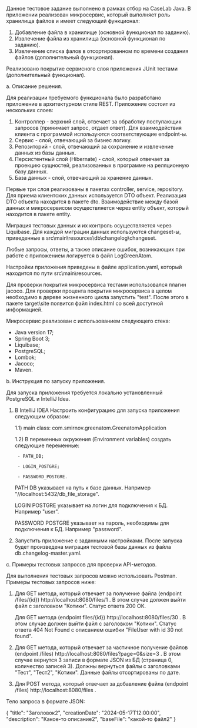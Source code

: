 Данное тестовое задание выполнено в рамках отбор на CaseLab Java. В приложении реализован микросервис, который 
выполняет роль хранилища файлов и имеет следующий функционал:

1) Добавление файла в хранилище (основной функционал по заданию).
2) Извлечение файла из хранилища (основной функционал по заданию).
3) Извлечение списка фалов в отсортированном по времени создания файлов (дополнительный функционал).

Реализовано покрытие сервисного слоя приложения JUnit тестами (дополнительный функционал).

a. Описание решения.

Для реализации требуемого функционала было разработано приложение в архитектурном стиле REST. Приложение состоит из нескольких слоев:
1) Контроллер - верхний слой, отвечает за обработку поступающих запросов (принимает запрос, отдает ответ).
Для взаимодействия клиента с программой используются соответствующие endpoint-ы.
2) Сервис - слой, отвечающий за бизнес логику.
3) Репозиторий - слой, отвечающий за сохранение и извлечение данных из базы данных.
4) Персистентный слой (Hibernate) - слой, который отвечает за проекцию сущностей, реализованных в программе на реляционную
базу данных.
5) База данных - слой, отвечающий за хранение данных.

Первые три слоя реализованы в пакетах controller, service, repository. Для приема клиентских данных используется DTO объект.
Реализация DTO объекта находится в пакете dto. Взаимодействие между базой данных и микросервисом осуществляется через entity
объект, который находится в пакете entity.

Миграция тестовых данных и их контроль осуществляется через Liquibase. Для каждой миграции данных используются
changeset-ы, приведенные в src\main\resources\db\changelog\changeset.

Любые запросы, ответы, а также описание ошибок, возникающих при работе с приложением логируется в файл LogGreenAtom.

Настройки приложения приведены в файле application.yaml, который находится по пути src\main\resources.

Для проверки покрытия микросервиса тестами использовался плагин jacoco. Для проверки процента покрытия микросервиса в целом
необходимо в дереве жизненного цикла запустить "test". После этого в пакете target\site появится файл index.html со всей
доступной информацией.

Микросервис реализован с использованием следующего стека:
- Java version 17;
- Spring Boot 3;
- Liquibase;
- PostgreSQL;
- Lombok;
- Jacoco;
- Maven.

b. Инструкция по запуску приложения.

Для запуска приложения требуется локально установленный PostgreSQL и IntelliJ Idea.
1) В IntelliJ IDEA Настроить конфигурацию для запуска приложения следующим образом:

    1.1) main class: com.smirnov.greenatom.GreenatomApplication

    1.2) В переменных окружения (Environment variables) создать следующие переменные:

        - PATH_DB;

        - LOGIN_POSTGRE;

        - PASSWORD_POSTGRE.

    PATH DB указывает на путь к базе данных. Например "//localhost:5432/db_file_storage".

    LOGIN POSTGRE указывает на логин для подключения к БД. Например "user".

    PASSWORD POSTGRE указывает на пароль, необходимы для подключения к БД. Например "password".

2) Запустить приложение с заданными настройками. После запуска будет произведена миграция тестовой базы данных из файла 
db.changelog-master.yaml.

с. Примеры тестовых запросов для проверки API-методов.

Для выполнения тестовых запросов можно использовать Postman. Примеры тестовых запросов ниже:

1) Для GET метода, который отвечает за получение файла (endpoint /files/{id}) http://localhost:8080/files/1 . 
В этом случае должен выйти файл с заголовком "Котики". Статус ответа 200 ОК.

   Для GET метода (endpoint files/{id}) http://localhost:8080/files/30 . 
В этом случае должен выйти файл с заголовком "Котики". Статус ответа 404 Not Found с описанием ошибки "FileUser with id 30 not found".

2) Для GET метода, который отвечает за частичное получение файлов (endpoint /files) http://localhost:8080/files?page=0&size=3 .
В этом случае вернутся 3 записи в формате JSON из БД (страница 0, количество записей 3). Должны вернуться файлы
с заголовками "Тест", "Тест2", "Котики". Данные файлы отсортированы по дате.

3) Для POST метода, который отвечает за добавление файла (endpoint /files) http://localhost:8080/files .

Тело запроса в формате JSON:

{
"title": "Заголовок2",
"creationDate": "2024-05-17T12:00:00",
"description": "Какое-то описание2",
"baseFile": "какой-то файл2"
}